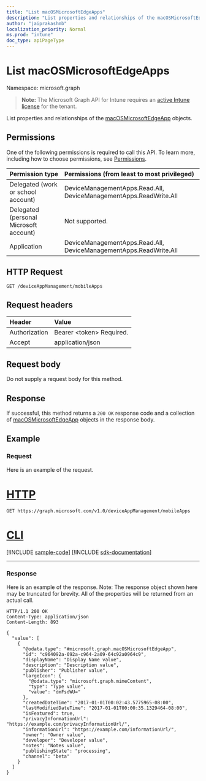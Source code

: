 ```yaml
---
title: "List macOSMicrosoftEdgeApps"
description: "List properties and relationships of the macOSMicrosoftEdgeApp objects."
author: "jaiprakashmb"
localization_priority: Normal
ms.prod: "intune"
doc_type: apiPageType
---
```


# List macOSMicrosoftEdgeApps

Namespace: microsoft.graph

> **Note:** The Microsoft Graph API for Intune requires an [active Intune license](https://go.microsoft.com/fwlink/?linkid=839381) for the tenant.

List properties and relationships of the [macOSMicrosoftEdgeApp](../resources/intune-apps-macosmicrosoftedgeapp.md) objects.

## Permissions
One of the following permissions is required to call this API. To learn more, including how to choose permissions, see [Permissions](/graph/permissions-reference).

|Permission type|Permissions (from least to most privileged)|
|:---|:---|
|Delegated (work or school account)|DeviceManagementApps.Read.All, DeviceManagementApps.ReadWrite.All|
|Delegated (personal Microsoft account)|Not supported.|
|Application|DeviceManagementApps.Read.All, DeviceManagementApps.ReadWrite.All|

## HTTP Request
<!-- {
  "blockType": "ignored"
}
-->
``` http
GET /deviceAppManagement/mobileApps
```

## Request headers
|Header|Value|
|:---|:---|
|Authorization|Bearer &lt;token&gt; Required.|
|Accept|application/json|

## Request body
Do not supply a request body for this method.

## Response
If successful, this method returns a `200 OK` response code and a collection of [macOSMicrosoftEdgeApp](../resources/intune-apps-macosmicrosoftedgeapp.md) objects in the response body.

## Example

### Request
Here is an example of the request.

# [HTTP](#tab/http)
<!-- { "blockType": "request" , "name" : "intune_apps_macosmicrosoftedgeapp_list_list_macosmicrosoftedgeapps" }-->
``` http
GET https://graph.microsoft.com/v1.0/deviceAppManagement/mobileApps
```

# [CLI](#tab/cli)
[!INCLUDE [sample-code](../includes/snippets/cli/intune-apps-macosmicrosoftedgeapp-list-list-macosmicrosoftedgeapps-cli-snippets.md)]
[!INCLUDE [sdk-documentation](../includes/snippets/snippets-sdk-documentation-link.md)]

---

### Response
Here is an example of the response. Note: The response object shown here may be truncated for brevity. All of the properties will be returned from an actual call.

<!-- { "blockType": "response" , "@odata.type" : "microsoft.graph.macOSMicrosoftEdgeApp" }-->
``` http
HTTP/1.1 200 OK
Content-Type: application/json
Content-Length: 893

{
  "value": [
    {
      "@odata.type": "#microsoft.graph.macOSMicrosoftEdgeApp",
      "id": "c964092a-092a-c964-2a09-64c92a0964c9",
      "displayName": "Display Name value",
      "description": "Description value",
      "publisher": "Publisher value",
      "largeIcon": {
        "@odata.type": "microsoft.graph.mimeContent",
        "type": "Type value",
        "value": "dmFsdWU="
      },
      "createdDateTime": "2017-01-01T00:02:43.5775965-08:00",
      "lastModifiedDateTime": "2017-01-01T00:00:35.1329464-08:00",
      "isFeatured": true,
      "privacyInformationUrl": "https://example.com/privacyInformationUrl/",
      "informationUrl": "https://example.com/informationUrl/",
      "owner": "Owner value",
      "developer": "Developer value",
      "notes": "Notes value",
      "publishingState": "processing",
      "channel": "beta"
    }
  ]
}
```
